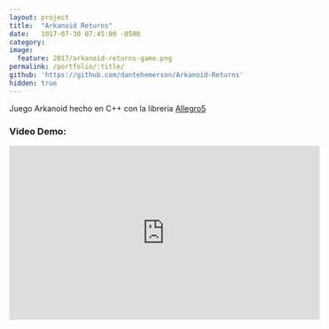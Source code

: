 ```yaml
---
layout: project
title:  "Arkanoid Returns"
date:   1017-07-30 07:45:00 -0500
category:
image:
  feature: 2017/arkanoid-returns-game.png
permalink: /portfolio/:title/
github: 'https://github.com/dantehemerson/Arkanoid-Returns'
hidden: true
---
```

Juego Arkanoid hecho en C++ con la libreria [Allegro5](https://liballeg.org/)

### Video Demo:
<iframe width="560" height="315" src="https://www.youtube.com/embed/wv3Y-z9-QjU?rel=0&amp;showinfo=0" frameborder="0" allow="autoplay; encrypted-media" allowfullscreen></iframe>
